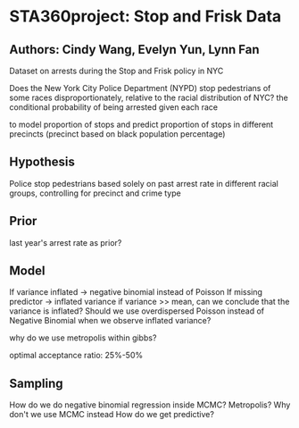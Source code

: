 # STA360project: Stop and Frisk Data
## Authors: Cindy Wang, Evelyn Yun, Lynn Fan
Dataset on arrests during the Stop and Frisk policy in NYC

Does the New York City Police Department (NYPD) stop pedestrians of some races disproportionately, relative to the racial distribution of NYC?
the conditional probability of being arrested given each race

to model proportion of stops and predict proportion of stops in different precincts (precinct based on black population percentage)

## Hypothesis 
Police stop pedestrians based solely on past arrest rate in different racial groups, controlling for precinct and crime type

## Prior
last year's arrest rate as prior?

## Model
If variance inflated -> negative binomial instead of Poisson
If missing predictor -> inflated variance
if variance >> mean, can we conclude that the variance is inflated?
Should we use overdispersed Poisson instead of Negative Binomial when we observe inflated variance?

why do we use metropolis within gibbs?

optimal acceptance ratio: 25%-50%

## Sampling
How do we do negative binomial regression inside MCMC?
Metropolis?
Why don't we use MCMC instead
How do we get predictive?

